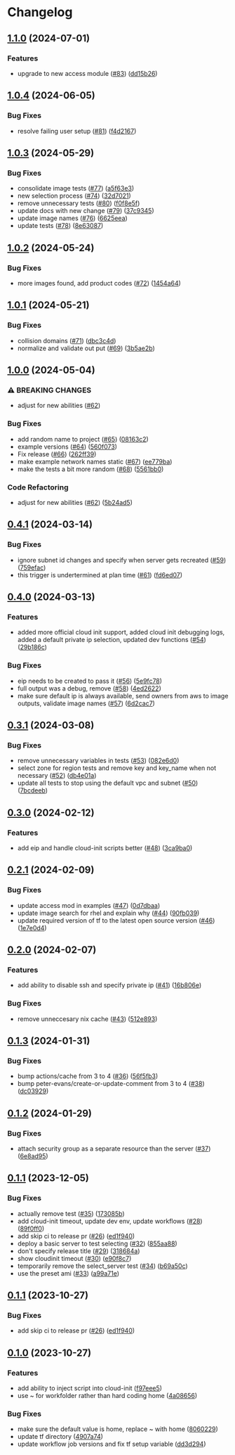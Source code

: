 # Changelog

## [1.1.0](https://github.com/rancher/terraform-aws-server/compare/v1.0.4...v1.1.0) (2024-07-01)


### Features

* upgrade to new access module ([#83](https://github.com/rancher/terraform-aws-server/issues/83)) ([dd15b26](https://github.com/rancher/terraform-aws-server/commit/dd15b26b700729ec3629b82095bd22f0655ad84e))

## [1.0.4](https://github.com/rancher/terraform-aws-server/compare/v1.0.3...v1.0.4) (2024-06-05)


### Bug Fixes

* resolve failing user setup ([#81](https://github.com/rancher/terraform-aws-server/issues/81)) ([f4d2167](https://github.com/rancher/terraform-aws-server/commit/f4d21679e64b954044f26461d800a98b3d0be7e1))

## [1.0.3](https://github.com/rancher/terraform-aws-server/compare/v1.0.2...v1.0.3) (2024-05-29)


### Bug Fixes

* consolidate image tests ([#77](https://github.com/rancher/terraform-aws-server/issues/77)) ([a5f63e3](https://github.com/rancher/terraform-aws-server/commit/a5f63e3803030734cbfea96a4abd049d50cf0953))
* new selection process ([#74](https://github.com/rancher/terraform-aws-server/issues/74)) ([32d7021](https://github.com/rancher/terraform-aws-server/commit/32d7021d10e0ecd690022bedae8547bd1349b039))
* remove unnecessary tests ([#80](https://github.com/rancher/terraform-aws-server/issues/80)) ([f0f8e5f](https://github.com/rancher/terraform-aws-server/commit/f0f8e5ffc36c96a8894c1af5f2dbfa878521f33f))
* update docs with new change ([#79](https://github.com/rancher/terraform-aws-server/issues/79)) ([37c9345](https://github.com/rancher/terraform-aws-server/commit/37c9345061d4ca76e608f5fa36f0f938ba9de05e))
* update image names ([#76](https://github.com/rancher/terraform-aws-server/issues/76)) ([6625eea](https://github.com/rancher/terraform-aws-server/commit/6625eeadbd8758b3b7b05ffd96313b9f773b6c58))
* update tests ([#78](https://github.com/rancher/terraform-aws-server/issues/78)) ([8e63087](https://github.com/rancher/terraform-aws-server/commit/8e6308779ad7f5955f37c1aed0396e197edc0e5d))

## [1.0.2](https://github.com/rancher/terraform-aws-server/compare/v1.0.1...v1.0.2) (2024-05-24)


### Bug Fixes

* more images found, add product codes ([#72](https://github.com/rancher/terraform-aws-server/issues/72)) ([1454a64](https://github.com/rancher/terraform-aws-server/commit/1454a64e6ddd4b801417348957ff2fe97a3694f3))

## [1.0.1](https://github.com/rancher/terraform-aws-server/compare/v1.0.0...v1.0.1) (2024-05-21)


### Bug Fixes

* collision domains ([#71](https://github.com/rancher/terraform-aws-server/issues/71)) ([dbc3c4d](https://github.com/rancher/terraform-aws-server/commit/dbc3c4ded880f65f0872f60f6a748144f71254ca))
* normalize and validate out put ([#69](https://github.com/rancher/terraform-aws-server/issues/69)) ([3b5ae2b](https://github.com/rancher/terraform-aws-server/commit/3b5ae2be5a87e80d7292e39662ca03792a674399))

## [1.0.0](https://github.com/rancher/terraform-aws-server/compare/v0.4.1...v1.0.0) (2024-05-04)


### ⚠ BREAKING CHANGES

* adjust for new abilities ([#62](https://github.com/rancher/terraform-aws-server/issues/62))

### Bug Fixes

* add random name to project ([#65](https://github.com/rancher/terraform-aws-server/issues/65)) ([08163c2](https://github.com/rancher/terraform-aws-server/commit/08163c2fc4ad76b5bce0971c55e64af8a1fd32c0))
* example versions ([#64](https://github.com/rancher/terraform-aws-server/issues/64)) ([560f073](https://github.com/rancher/terraform-aws-server/commit/560f073362ddd3bdaf2483fd1e560e9980ca6771))
* Fix release ([#66](https://github.com/rancher/terraform-aws-server/issues/66)) ([262ff39](https://github.com/rancher/terraform-aws-server/commit/262ff3914dff52d1815a7c96de8d9af4a8cfb058))
* make example network names static ([#67](https://github.com/rancher/terraform-aws-server/issues/67)) ([ee779ba](https://github.com/rancher/terraform-aws-server/commit/ee779ba41c85137af8178983a59f219d73c8b475))
* make the tests a bit more random ([#68](https://github.com/rancher/terraform-aws-server/issues/68)) ([5561bb0](https://github.com/rancher/terraform-aws-server/commit/5561bb02b887f549242670b88090847d4310ea35))


### Code Refactoring

* adjust for new abilities ([#62](https://github.com/rancher/terraform-aws-server/issues/62)) ([5b24ad5](https://github.com/rancher/terraform-aws-server/commit/5b24ad5038f9c10a98a904cda53025f0446896d3))

## [0.4.1](https://github.com/rancher/terraform-aws-server/compare/v0.4.0...v0.4.1) (2024-03-14)


### Bug Fixes

* ignore subnet id changes and specify when server gets recreated ([#59](https://github.com/rancher/terraform-aws-server/issues/59)) ([759efac](https://github.com/rancher/terraform-aws-server/commit/759efac5def838e87ce926c2a63e3bc7887df47f))
* this trigger is undertermined at plan time ([#61](https://github.com/rancher/terraform-aws-server/issues/61)) ([fd6ed07](https://github.com/rancher/terraform-aws-server/commit/fd6ed078e1f171080d84c00ebf66a3b064e02c0c))

## [0.4.0](https://github.com/rancher/terraform-aws-server/compare/v0.3.1...v0.4.0) (2024-03-13)


### Features

* added more official cloud init support, added cloud init debugging logs, added a default private ip selection, updated dev functions ([#54](https://github.com/rancher/terraform-aws-server/issues/54)) ([29b186c](https://github.com/rancher/terraform-aws-server/commit/29b186cc4754b6c72cdb727c6a361102d797c72a))


### Bug Fixes

* eip needs to be created to pass it ([#56](https://github.com/rancher/terraform-aws-server/issues/56)) ([5e9fc78](https://github.com/rancher/terraform-aws-server/commit/5e9fc78a690fbee077ef3c7e330d4c7404349e3c))
* full output was a debug, remove ([#58](https://github.com/rancher/terraform-aws-server/issues/58)) ([4ed2622](https://github.com/rancher/terraform-aws-server/commit/4ed262244fa472b8f345d3f4889d541c8b4e9a17))
* make sure default ip is always available, send owners from aws to image outputs, validate image names ([#57](https://github.com/rancher/terraform-aws-server/issues/57)) ([6d2cac7](https://github.com/rancher/terraform-aws-server/commit/6d2cac777b33a9277d4fb8c55d02852cce9fcc02))

## [0.3.1](https://github.com/rancher/terraform-aws-server/compare/v0.3.0...v0.3.1) (2024-03-08)


### Bug Fixes

* remove unnecessary variables in tests ([#53](https://github.com/rancher/terraform-aws-server/issues/53)) ([082e6d0](https://github.com/rancher/terraform-aws-server/commit/082e6d0733664ac82d01167a9e94b0ebe7929881))
* select zone for region tests and remove key and key_name when not necessary ([#52](https://github.com/rancher/terraform-aws-server/issues/52)) ([db4e01a](https://github.com/rancher/terraform-aws-server/commit/db4e01a3f2a534cc753be7ef426ea3cc94baf59e))
* update all tests to stop using the default vpc and subnet ([#50](https://github.com/rancher/terraform-aws-server/issues/50)) ([7bcdeeb](https://github.com/rancher/terraform-aws-server/commit/7bcdeebe8ba7ac14ca3e05a9e3d20a6ad3044cbc))

## [0.3.0](https://github.com/rancher/terraform-aws-server/compare/v0.2.1...v0.3.0) (2024-02-12)


### Features

* add eip and handle cloud-init scripts better ([#48](https://github.com/rancher/terraform-aws-server/issues/48)) ([3ca9ba0](https://github.com/rancher/terraform-aws-server/commit/3ca9ba05d1c130be745b65a315817dafc9b03815))

## [0.2.1](https://github.com/rancher/terraform-aws-server/compare/v0.2.0...v0.2.1) (2024-02-09)


### Bug Fixes

* update access mod in examples ([#47](https://github.com/rancher/terraform-aws-server/issues/47)) ([0d7dbaa](https://github.com/rancher/terraform-aws-server/commit/0d7dbaab1f89022eee276f844fddbde010e3d112))
* update image search for rhel and explain why ([#44](https://github.com/rancher/terraform-aws-server/issues/44)) ([90fb039](https://github.com/rancher/terraform-aws-server/commit/90fb0395d001fe851268e0f73496845f12b6d81f))
* update required version of tf to the latest open source version ([#46](https://github.com/rancher/terraform-aws-server/issues/46)) ([1e7e0d4](https://github.com/rancher/terraform-aws-server/commit/1e7e0d4715f94a1092463885f06cc29f3aee1db6))

## [0.2.0](https://github.com/rancher/terraform-aws-server/compare/v0.1.3...v0.2.0) (2024-02-07)


### Features

* add ability to disable ssh and specify private ip ([#41](https://github.com/rancher/terraform-aws-server/issues/41)) ([16b806e](https://github.com/rancher/terraform-aws-server/commit/16b806ee6cd1f4afabd9b2b6e63392b2041b62d6))


### Bug Fixes

* remove unneccesary nix cache ([#43](https://github.com/rancher/terraform-aws-server/issues/43)) ([512e893](https://github.com/rancher/terraform-aws-server/commit/512e8931199a684ce9b1ac88fbac430e13948e1f))

## [0.1.3](https://github.com/rancher/terraform-aws-server/compare/v0.1.2...v0.1.3) (2024-01-31)


### Bug Fixes

* bump actions/cache from 3 to 4 ([#36](https://github.com/rancher/terraform-aws-server/issues/36)) ([56f5fb3](https://github.com/rancher/terraform-aws-server/commit/56f5fb3b5d41aa3efc1fc349efc385b0e011423c))
* bump peter-evans/create-or-update-comment from 3 to 4 ([#38](https://github.com/rancher/terraform-aws-server/issues/38)) ([dc03929](https://github.com/rancher/terraform-aws-server/commit/dc03929f9feb48ba0a4c79521e63d1563be171cd))

## [0.1.2](https://github.com/rancher/terraform-aws-server/compare/v0.1.1...v0.1.2) (2024-01-29)


### Bug Fixes

* attach security group as a separate resource than the server ([#37](https://github.com/rancher/terraform-aws-server/issues/37)) ([6e8ad95](https://github.com/rancher/terraform-aws-server/commit/6e8ad9540a40661def83d707bb910dbc4a41f8bf))

## [0.1.1](https://github.com/rancher/terraform-aws-server/compare/v0.1.0...v0.1.1) (2023-12-05)


### Bug Fixes

* actually remove test ([#35](https://github.com/rancher/terraform-aws-server/issues/35)) ([173085b](https://github.com/rancher/terraform-aws-server/commit/173085b3ee4c8232f548f1bd78bd130ac1b48a65))
* add cloud-init timeout, update dev env, update workflows ([#28](https://github.com/rancher/terraform-aws-server/issues/28)) ([89f0ff0](https://github.com/rancher/terraform-aws-server/commit/89f0ff09d9d1e0d515cfdd627e68b4e46151829b))
* add skip ci to release pr ([#26](https://github.com/rancher/terraform-aws-server/issues/26)) ([ed1f940](https://github.com/rancher/terraform-aws-server/commit/ed1f94028cdf7aae199eca275d24f271ab6456fa))
* deploy a basic server to test selecting ([#32](https://github.com/rancher/terraform-aws-server/issues/32)) ([855aa88](https://github.com/rancher/terraform-aws-server/commit/855aa888f2703b01a199c5ca794c2fd3b9d91e79))
* don't specify release title ([#29](https://github.com/rancher/terraform-aws-server/issues/29)) ([318684a](https://github.com/rancher/terraform-aws-server/commit/318684aa7558c09a27553ba0b4e88239885b1e66))
* show cloudinit timeout ([#30](https://github.com/rancher/terraform-aws-server/issues/30)) ([e90f8c7](https://github.com/rancher/terraform-aws-server/commit/e90f8c711837397937eeca55313c59d325328691))
* temporarily remove the select_server test ([#34](https://github.com/rancher/terraform-aws-server/issues/34)) ([b69a50c](https://github.com/rancher/terraform-aws-server/commit/b69a50c723b76e67d208b051c1a6e542bf0ce37c))
* use the preset ami ([#33](https://github.com/rancher/terraform-aws-server/issues/33)) ([a99a71e](https://github.com/rancher/terraform-aws-server/commit/a99a71eebc204c403395e444911375ab3efaee2f))

## [0.1.1](https://github.com/rancher/terraform-aws-server/compare/v0.1.0...v0.1.1) (2023-10-27)


### Bug Fixes

* add skip ci to release pr ([#26](https://github.com/rancher/terraform-aws-server/issues/26)) ([ed1f940](https://github.com/rancher/terraform-aws-server/commit/ed1f94028cdf7aae199eca275d24f271ab6456fa))

## [0.1.0](https://github.com/rancher/terraform-aws-server/compare/v0.0.16...v0.1.0) (2023-10-27)


### Features

* add ability to inject script into cloud-init ([f97eee5](https://github.com/rancher/terraform-aws-server/commit/f97eee5bc13b83fef1dbb6275b6ca9b0620714d3))
* use ~ for workfolder rather than hard coding home ([4a08656](https://github.com/rancher/terraform-aws-server/commit/4a08656ad59b3d62fd54f2b46c0f385438756f8a))


### Bug Fixes

* make sure the default value is home, replace ~ with home ([8060229](https://github.com/rancher/terraform-aws-server/commit/80602294eca0bfa541e6f8de67ad41eb189137c5))
* update tf directory ([4907a74](https://github.com/rancher/terraform-aws-server/commit/4907a74923f19a9ac3b26815f243239d72430353))
* update workflow job versions and fix tf setup variable ([dd3d294](https://github.com/rancher/terraform-aws-server/commit/dd3d2945aff0286e5a031de3621984cb884203af))
